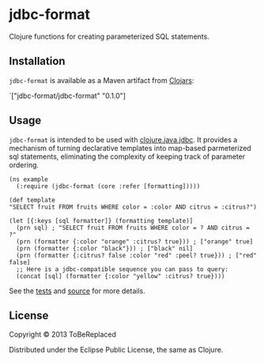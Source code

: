 # jdbc-format

Clojure functions for creating parameterized SQL statements.

## Installation

`jdbc-format` is available as a Maven artifact from [Clojars]:

`["jdbc-format/jdbc-format" "0.1.0"]

## Usage

`jdbc-format` is intended to be used with [clojure.java.jdbc].  It provides a mechanism of turning declarative templates into map-based parmeterized sql statements, eliminating the complexity of keeping track of parameter ordering.

    (ns example
      (:require (jdbc-format (core :refer [formatting]))))

    (def template
    "SELECT fruit FROM fruits WHERE color = :color AND citrus = :citrus?")

    (let [{:keys [sql formatter]} (formatting template)]
      (prn sql) ; "SELECT fruit FROM fruits WHERE color = ? AND citrus = ?"
      (prn (formatter {:color "orange" :citrus? true})) ; ["orange" true]
      (prn (formatter {:color "black"})) ; ["black" nil]
      (prn (formatter {:citrus? false :color "red" :peel? true})) ; ["red" false]
      ;; Here is a jdbc-compatible sequence you can pass to query:
      (concat [sql] (formatter {:color "yellow" :citrus? true})))

See the [tests] and [source] for more details.

## License

Copyright © 2013 ToBeReplaced

Distributed under the Eclipse Public License, the same as Clojure.

[Clojars]: http://clojars.org/jdbc-format
[clojure.java.jdbc]: https://github.com/clojure/java.jdbc
[tests]: https://github.com/ToBeReplaced/jdbc-format/blob/master/test/jdbc_format/core_test.clj
[source]: https://github.com/ToBeReplaced/jdbc-format/blob/master/src/jdbc_format/core.clj
